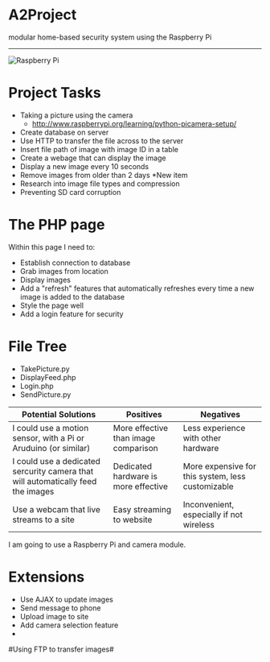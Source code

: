 A2Project
=========
modular home-based security system using the Raspberry Pi
<hr>

![Raspberry Pi](https://lh6.googleusercontent.com/-m88dpWcWBI4/AAAAAAAAAAI/AAAAAAAAAts/50q64HIGyxY/s100-c-k-no/photo.jpg)


Project Tasks
=============

 * Taking a picture using the camera
   * http://www.raspberrypi.org/learning/python-picamera-setup/
 * Create database on server
 * Use HTTP to transfer the file across to the server
 * Insert file path of image with image ID in a table
 * Create a webage that can display the image
 * Display a new image every 10 seconds
 * Remove images from older than 2 days
   *New item
 * Research into image file types and compression
 * Preventing SD card corruption


The PHP page
============
 Within this page I need to:
  * Establish connection to database
  * Grab images from location
  * Display images
  * Add a "refresh" features that automatically refreshes every time a new image is added to the database
  * Style the page well
  * Add a login feature for security

File Tree
=========
 * TakePicture.py
 * DisplayFeed.php
 * Login.php
 * SendPicture.py
 
|Potential Solutions|Positives|Negatives|
|-------------------|---------|---------|
|I could use a motion sensor, with a Pi or Aruduino (or similar)|More effective than image comparison|Less experience with other hardware|
|I could use a dedicated sercurity camera that will automatically feed the images|Dedicated hardware is more effective|More expensive for this system, less customizable|
|Use a webcam that live streams to a site|Easy streaming to website|Inconvenient, especially if not wireless|

I am going to use a Raspberry Pi and camera module.

Extensions
==========
 * Use AJAX to update images
 * Send message to phone
 * Upload image to site
 * Add camera selection feature
 * 
 
#Using FTP to transfer images#

